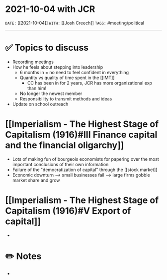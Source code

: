 # 2021-10-04 with JCR
`DATE:` [[2021-10-04]]
`WITH:` [[Josh Creech]]
`TAGS:` #meeting/political 

---
# ✅ Topics to discuss
- Recording meetings
- How he feels about stepping into leadership
	- 6 months in = no need to feel confident in everything
	- Quantity vs quality of time spent in the [[IMT]]
		- CC has been in for 2 years, JCR has more organizational exp than him!
	- No longer the newest member
	- Responsibility to transmit methods and ideas
- Update on school outreach

# [[Imperialism - The Highest Stage of Capitalism (1916)#III Finance capital and the financial oligarchy]]
- Lots of making fun of bourgeois economists for papering over the most important conclusions of their own information
- Failure of the "democratization of capital" through the [[stock market]]
- Economic downturn --> small businesses fail --> large firms gobble market share and grow

# [[Imperialism - The Highest Stage of Capitalism (1916)#V Export of capital]]
- 

# ✏️ Notes
- 